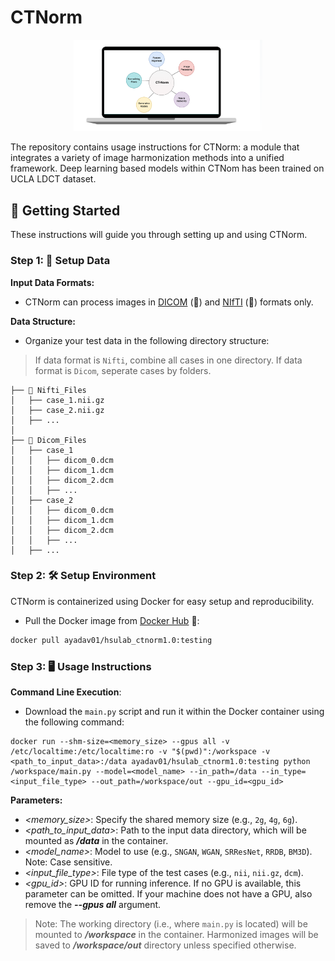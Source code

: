 # CTNorm

<div style="text-align: center;">
  <img src="./assets/ctnorm.png" alt="Example Image" width="60%"/>
</div>

The repository contains usage instructions for CTNorm: a module that integrates a variety of image harmonization methods into a unified framework. Deep learning based models within CTNom has been trained on UCLA LDCT dataset.

## 🚀 Getting Started

These instructions will guide you through setting up and using CTNorm.

### Step 1: 📁 Setup Data

**Input Data Formats:**
- CTNorm can process images in [DICOM](https://pydicom.github.io/pydicom/stable/tutorials/installation.html) (🔗) and [NIfTI](https://nipy.org/nibabel/) (🔗) formats only.

**Data Structure:**
- Organize your test data in the following directory structure:
> If data format is `Nifti`, combine all cases in one directory. If data format is `Dicom`, seperate cases by folders.
```
├── 📂 Nifti_Files
│   ├── case_1.nii.gz
│   ├── case_2.nii.gz
│   ├── ...
│
├── 📂 Dicom_Files
│   ├── case_1
│   │   ├── dicom_0.dcm
│   │   ├── dicom_1.dcm
│   │   ├── dicom_2.dcm
│   │   ├── ...
│   ├── case_2
│   │   ├── dicom_0.dcm
│   │   ├── dicom_1.dcm
│   │   ├── dicom_2.dcm
│   │   ├── ...
│   ├── ...
```

### Step 2: 🛠 Setup Environment

CTNorm is containerized using Docker for easy setup and reproducibility.

- Pull the Docker image from [Docker Hub](https://hub.docker.com/) 🐳:
  
```bash
docker pull ayadav01/hsulab_ctnorm1.0:testing
```

### Step 3: 🖥 Usage Instructions
 **Command Line Execution**:

- Download the `main.py` script and run it within the Docker container using the following command:
```
docker run --shm-size=<memory_size> --gpus all -v /etc/localtime:/etc/localtime:ro -v "$(pwd)":/workspace -v <path_to_input_data>:/data ayadav01/hsulab_ctnorm1.0:testing python /workspace/main.py --model=<model_name> --in_path=/data --in_type=<input_file_type> --out_path=/workspace/out --gpu_id=<gpu_id>
```

**Parameters:**

* *<memory_size>*: Specify the shared memory size (e.g., `2g`, `4g`, `6g`).
* *<path_to_input_data>*: Path to the input data directory, which will be mounted as ***/data*** in the container.
* *<model_name>*: Model to use (e.g., `SNGAN`, `WGAN`, `SRResNet`, `RRDB`, `BM3D`). Note: Case sensitive.
* *<input_file_type>*: File type of the test cases (e.g., `nii`, `nii.gz`, `dcm`).
* *<gpu_id>*: GPU ID for running inference. If no GPU is available, this parameter can be omitted. If your machine does not have a GPU, also remove the ***--gpus all*** argument.

> Note: The working directory (i.e., where `main.py` is located) will be mounted to ***/workspace*** in the container. Harmonized images will be saved to ***/workspace/out*** directory unless specified otherwise.

